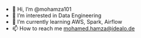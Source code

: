 - 👋 Hi, I’m @mohamza101
- 👀 I’m interested in Data Engineering
- 🌱 I’m currently learning AWS, Spark, Airflow
- 📫 How to reach me mohamed.hamza@idealo.de

<!---
mohamza101/mohamza101 is a ✨ special ✨ repository because its `README.md` (this file) appears on your GitHub profile.
You can click the Preview link to take a look at your changes.
--->
